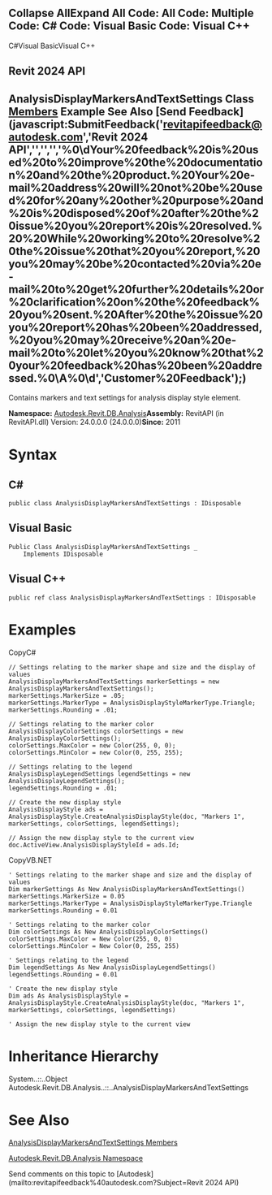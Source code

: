 ﻿

Collapse AllExpand All Code: All Code: Multiple Code: C# Code: Visual Basic Code: Visual C++   
---  
  
C#Visual BasicVisual C++

Revit 2024 API  
---  
AnalysisDisplayMarkersAndTextSettings Class  
[Members](c1df8768-13a5-0b65-eb24-b49b671a88ca.md) Example See Also [Send Feedback](javascript:SubmitFeedback\('revitapifeedback@autodesk.com','Revit 2024 API','','','','%0\\dYour%20feedback%20is%20used%20to%20improve%20the%20documentation%20and%20the%20product.%20Your%20e-mail%20address%20will%20not%20be%20used%20for%20any%20other%20purpose%20and%20is%20disposed%20of%20after%20the%20issue%20you%20report%20is%20resolved.%20%20While%20working%20to%20resolve%20the%20issue%20that%20you%20report,%20you%20may%20be%20contacted%20via%20e-mail%20to%20get%20further%20details%20or%20clarification%20on%20the%20feedback%20you%20sent.%20After%20the%20issue%20you%20report%20has%20been%20addressed,%20you%20may%20receive%20an%20e-mail%20to%20let%20you%20know%20that%20your%20feedback%20has%20been%20addressed.%0\\A%0\\d','Customer%20Feedback'\);)  
---  
  
Contains markers and text settings for analysis display style element. 

**Namespace:** [Autodesk.Revit.DB.Analysis](958e2e12-587d-f188-5d7b-f13d7dbfdf48.md)**Assembly:** RevitAPI (in RevitAPI.dll) Version: 24.0.0.0 (24.0.0.0)**Since:** 2011 

# Syntax

C#  
---  
      
    
    public class AnalysisDisplayMarkersAndTextSettings : IDisposable  
  
Visual Basic  
---  
      
    
    Public Class AnalysisDisplayMarkersAndTextSettings _
    	Implements IDisposable  
  
Visual C++  
---  
      
    
    public ref class AnalysisDisplayMarkersAndTextSettings : IDisposable  
  
# Examples

CopyC#
    
    
    // Settings relating to the marker shape and size and the display of values
    AnalysisDisplayMarkersAndTextSettings markerSettings = new AnalysisDisplayMarkersAndTextSettings();
    markerSettings.MarkerSize = .05;
    markerSettings.MarkerType = AnalysisDisplayStyleMarkerType.Triangle;
    markerSettings.Rounding = .01;
    
    // Settings relating to the marker color
    AnalysisDisplayColorSettings colorSettings = new AnalysisDisplayColorSettings();
    colorSettings.MaxColor = new Color(255, 0, 0);
    colorSettings.MinColor = new Color(0, 255, 255);
    
    // Settings relating to the legend
    AnalysisDisplayLegendSettings legendSettings = new AnalysisDisplayLegendSettings();
    legendSettings.Rounding = .01;
    
    // Create the new display style
    AnalysisDisplayStyle ads = AnalysisDisplayStyle.CreateAnalysisDisplayStyle(doc, "Markers 1", markerSettings, colorSettings, legendSettings);
    
    // Assign the new display style to the current view
    doc.ActiveView.AnalysisDisplayStyleId = ads.Id;

CopyVB.NET
    
    
    ' Settings relating to the marker shape and size and the display of values
    Dim markerSettings As New AnalysisDisplayMarkersAndTextSettings()
    markerSettings.MarkerSize = 0.05
    markerSettings.MarkerType = AnalysisDisplayStyleMarkerType.Triangle
    markerSettings.Rounding = 0.01
    
    ' Settings relating to the marker color
    Dim colorSettings As New AnalysisDisplayColorSettings()
    colorSettings.MaxColor = New Color(255, 0, 0)
    colorSettings.MinColor = New Color(0, 255, 255)
    
    ' Settings relating to the legend
    Dim legendSettings As New AnalysisDisplayLegendSettings()
    legendSettings.Rounding = 0.01
    
    ' Create the new display style
    Dim ads As AnalysisDisplayStyle = AnalysisDisplayStyle.CreateAnalysisDisplayStyle(doc, "Markers 1", markerSettings, colorSettings, legendSettings)
    
    ' Assign the new display style to the current view

# Inheritance Hierarchy

System..::..Object Autodesk.Revit.DB.Analysis..::..AnalysisDisplayMarkersAndTextSettings

# See Also

[AnalysisDisplayMarkersAndTextSettings Members](c1df8768-13a5-0b65-eb24-b49b671a88ca.md)

[Autodesk.Revit.DB.Analysis Namespace](958e2e12-587d-f188-5d7b-f13d7dbfdf48.md)

Send comments on this topic to [Autodesk](mailto:revitapifeedback%40autodesk.com?Subject=Revit 2024 API)